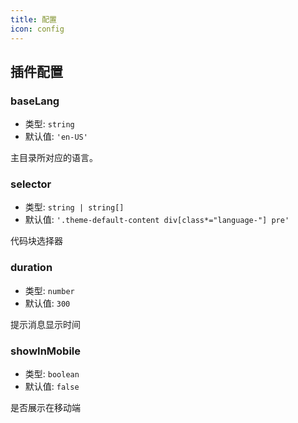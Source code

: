 ```yaml
---
title: 配置
icon: config
---
```


## 插件配置

### baseLang

- 类型: `string`
- 默认值: `'en-US'`

主目录所对应的语言。

### selector

- 类型: `string | string[]`
- 默认值: `'.theme-default-content div[class*="language-"] pre'`

代码块选择器

### duration

- 类型: `number`
- 默认值: `300`

提示消息显示时间

### showInMobile

- 类型: `boolean`
- 默认值: `false`

是否展示在移动端
